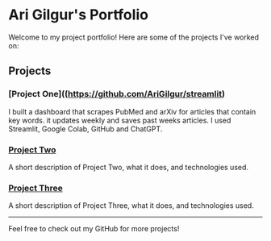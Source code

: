# Ari Gilgur's Portfolio

Welcome to my project portfolio! Here are some of the projects I've worked on:

## Projects

### [Project One]((https://github.com/AriGilgur/streamlit)
I built a dashboard that scrapes PubMed and arXiv for articles that contain key words. it updates weekly and saves past weeks articles. I used Streamlit, Google Colab, GitHub and ChatGPT. 

### [Project Two](https://github.com/AriGilgur/project-two)
A short description of Project Two, what it does, and technologies used.

### [Project Three](https://github.com/AriGilgur/project-three)
A short description of Project Three, what it does, and technologies used.

---

Feel free to check out my GitHub for more projects!
